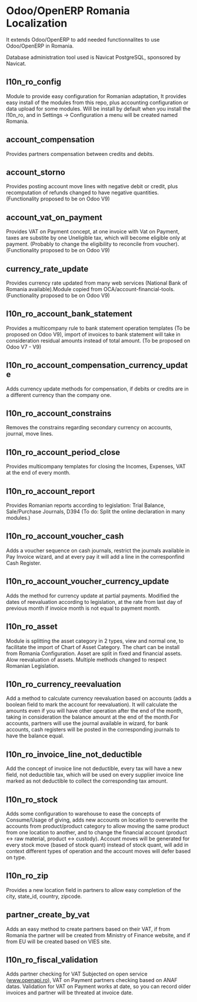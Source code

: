 Odoo/OpenERP Romania Localization
===============================

It extends Odoo/OpenERP to add needed functionnalites to use Odoo/OpenERP in Romania.

Database administration tool used is Navicat PostgreSQL, sponsored by Navicat.

l10n_ro_config
------------
Module to provide easy configuration for Romanian adaptation, It provides easy install of the modules from this repo, plus accounting configuration or data upload for some modules. Will be install by default when you install the l10n_ro, and in Settings -> Configuration a menu will be created named Romania.


account_compensation
------------
Provides partners compensation between credits and debits.

account_storno
------------
Provides posting account move lines with negative debit or credit, plus recomputation of refunds changed to have negative quantities. (Functionality proposed to be on Odoo V9)

account_vat_on_payment
------------
Provides VAT on Payment concept, at one invoice with Vat on Payment, taxes are substite by one Uneligible tax, which will become eligible only at payment. (Probably to change the eligibility to reconcile from voucher). (Functionality proposed to be on Odoo V9)

currency_rate_update
------------
Provides currency rate updated from many web services (National Bank of Romania available).Module copied from OCA/account-financial-tools. (Functionality proposed to be on Odoo V9)

l10n_ro_account_bank_statement
------------
Provides a multicompany rule to bank statement operation templates (To be proposed on Odoo V9), import of invoices to bank statement will take in consideration residual amounts instead of total amount. (To be proposed on Odoo V7 - V9)

l10n_ro_account_compensation_currency_update
------------
Adds currency update methods for compensation, if debits or credits are in a different currency than the company one. 

l10n_ro_account_constrains
------------
Removes the constrains regarding secondary currency on accounts, journal, move lines.

l10n_ro_account_period_close
------------
Provides multicompany templates for closing the Incomes, Expenses, VAT at the end of every month.

l10n_ro_account_report
------------
Provides Romanian reports according to legislation: Trial Balance, Sale/Purchase Journals, D394 (To do: Split the online declaration in many modules.)

l10n_ro_account_voucher_cash
------------
Adds a voucher sequence on cash journals, restrict the journals available in Pay Invoice wizard, and at every pay it will add a line in the corresponfind Cash Register.

l10n_ro_account_voucher_currency_update
------------
Adds the method for currency update at partial payments. Modified the dates of reevaluation according to legislation, at the rate from last day of previous month if invoice month is not equal to payment month.

l10n_ro_asset
------------
Module is splitting the asset category in 2 types, view and normal one, to facilitate the import of Chart of Asset Category. The chart can be install from Romania Configuration. Asset are split in fixed and financial assets. Alow reevaluation of assets. Multiple methods changed to respect Romanian Legislation.

l10n_ro_currency_reevaluation
------------
Add a method to calculate currency reevaluation based on accounts (adds a boolean field to mark the account for reevaluation). It will calculate the amounts even if you will have other operation after the end of the month, taking in consideration the balance amount at the end of the month.For accounts, partners will use the journal available in wizard, for bank accounts, cash registers will be posted in the corresponding journals to have the balance equal.

l10n_ro_invoice_line_not_deductible
------------
Add the concept of invoice line not deductible, every tax will have a new field, not deductible tax, which will be used on every supplier invoice line marked as not deductible to collect the corresponding tax amount.

l10n_ro_stock
------------
Adds some configuration to warehouse to ease the concepts of Consume/Usage of giving, adds new accounts on location to overwrite the accounts from product/product category to allow moving the same product from one location to another, and to change the financial account (product <-> raw material, product <-> custody). Account moves will be generated for every stock move (based of stock quant) instead of stock quant, will add in context different types of operation and the account moves will defer based on type.

l10n_ro_zip
------------
Provides a new location field in partners to allow easy completion of the city, state_id, country, zipcode.

partner_create_by_vat
------------
Adds an easy method to create partners based on their VAT, if from Romania the partner will be created from Ministry of Finance website, and if from EU will be created based on VIES site.

l10n_ro_fiscal_validation
------------
Adds partner checking for VAT Subjected on open service (www.openapi.ro), VAT on Payment partners checking based on ANAF datas. Validation for VAT on Payment works at date, so you can record older invoices and partner will be threated at invoice date.
